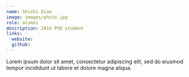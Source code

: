 ```yaml
---
name: Shishi Qiao
image: images/photo.jpg
role: alumni
description: 2014 PhD student
links:
  website: 
  github: 
---
```


Lorem ipsum dolor sit amet, consectetur adipiscing elit, sed do eiusmod tempor incididunt ut labore et dolore magna aliqua.
